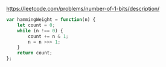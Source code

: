 https://leetcode.com/problems/number-of-1-bits/description/

```js
var hammingWeight = function(n) {
    let count = 0;
    while (n !== 0) {
        count += n & 1;
        n = n >>> 1;
    }
    return count;
};
```